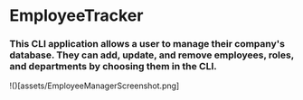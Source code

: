 # EmployeeTracker

### This CLI application allows a user to manage their company's database. They can add, update, and remove employees, roles, and departments by choosing them in the CLI. 

!()[assets/EmployeeManagerScreenshot.png]
